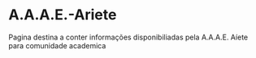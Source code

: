 # A.A.A.E.-Ariete
 Pagina destina a conter informações disponibiliadas pela A.A.A.E. Aíete  para comunidade academica

